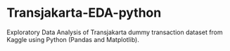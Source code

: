 # Transjakarta-EDA-python
Exploratory Data Analysis of Transjakarta dummy transaction dataset from Kaggle using Python (Pandas and Matplotlib).
